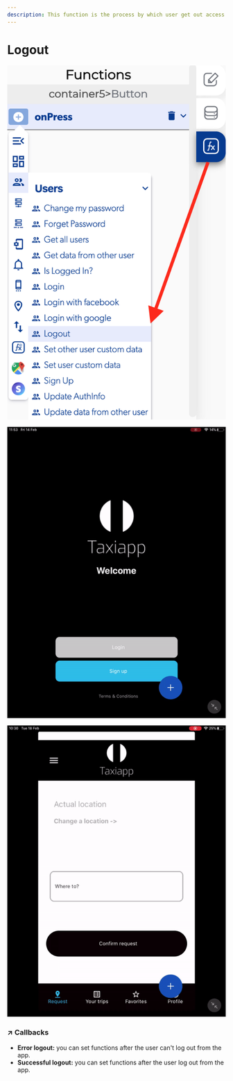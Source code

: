 ```yaml
---
description: This function is the process by which user get out access to the app.
---
```


# Logout

![](../../../.gitbook/assets/captura-de-pantalla-2020-02-10-a-la-s-11.08.17.png)

![](../../../.gitbook/assets/ezgif.com-video-to-gif%20%282%29.gif)

![](../../../.gitbook/assets/ezgif.com-video-to-gif-1%20%284%29.gif)



### ↗ Callbacks <a id="entry-vars"></a>

* **Error logout:** you can set functions after the user can't log out from the app.
* **Successful logout:** you can set functions after the user log out from the app.




